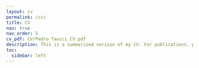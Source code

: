```yaml
---
layout: cv
permalink: /cv/
title: CV
nav: true
nav_order: 5
cv_pdf: CV/Pedro_Taucci_CV.pdf
description: This is a summarized version of my CV. For publications, please go to the <strong><a href = /publications/>Publications tab</a></strong>, and if you'd like a more complete version, click the button above.
toc:
  sidebar: left
---
```

